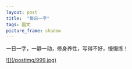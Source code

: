 ```yaml
---
layout: post
title:  "每日一字"
tags: 国文
picture_frame: shadow  
---
```

一日一字，一静一动，修身养性，写得不好，慢慢练！
<p></p>
<a href="/2019/12/05/jianwei.html">
![](/postimg/999.jpg)
</a>
<!--more-->





